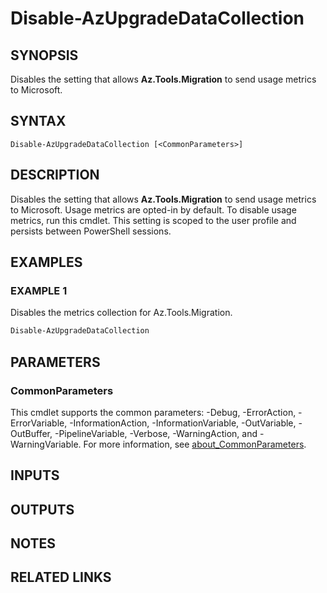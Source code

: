 ﻿---
external help file: Az.Tools.Migration-help.xml
Module Name: az.tools.migration
online version:
schema: 2.0.0
original_content_git_url: https://github.com/Azure/azure-powershell-migration/blob/main/powershell-module/help/Disable-AzUpgradeDataCollection.md
---

# Disable-AzUpgradeDataCollection

## SYNOPSIS
Disables the setting that allows **Az.Tools.Migration** to send usage metrics to Microsoft.

## SYNTAX

```
Disable-AzUpgradeDataCollection [<CommonParameters>]
```

## DESCRIPTION

Disables the setting that allows **Az.Tools.Migration** to send usage metrics to Microsoft. Usage
metrics are opted-in by default. To disable usage metrics, run this cmdlet. This setting is scoped
to the user profile and persists between PowerShell sessions.

## EXAMPLES

### EXAMPLE 1

Disables the metrics collection for Az.Tools.Migration.

```powershell
Disable-AzUpgradeDataCollection
```

## PARAMETERS

### CommonParameters

This cmdlet supports the common parameters: -Debug, -ErrorAction, -ErrorVariable,
-InformationAction, -InformationVariable, -OutVariable, -OutBuffer, -PipelineVariable, -Verbose,
-WarningAction, and -WarningVariable. For more information, see
[about_CommonParameters](http://go.microsoft.com/fwlink/?LinkID=113216).

## INPUTS

## OUTPUTS

## NOTES

## RELATED LINKS
